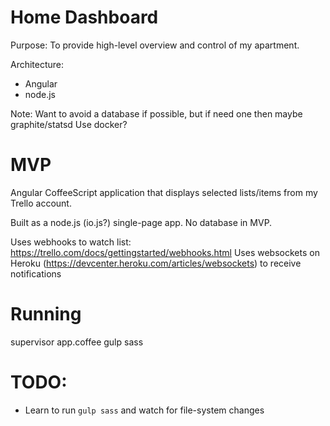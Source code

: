 # Home Dashboard
Purpose: To provide high-level overview and control of my apartment.

Architecture:
- Angular
- node.js

Note: Want to avoid a database if possible, but if need one then maybe graphite/statsd
Use docker?

# MVP

Angular CoffeeScript application that displays selected lists/items from my Trello account.

Built as a node.js (io.js?) single-page app. No database in MVP.

Uses webhooks to watch list: https://trello.com/docs/gettingstarted/webhooks.html
Uses websockets on Heroku (https://devcenter.heroku.com/articles/websockets) to receive notifications

# Running
supervisor app.coffee
gulp sass

# TODO:
- Learn to run `gulp sass` and watch for file-system changes
